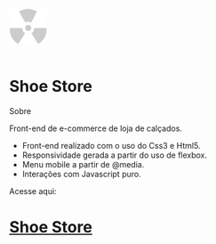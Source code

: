 

 ![Alt text](img/logo.png)  
 <br>
 <h1> 
Shoe Store</h1> 
 
Sobre

<p>Front-end de e-commerce de loja de calçados. </p>

- Front-end realizado com o uso do Css3 e Html5.
- Responsividade gerada a partir do uso de flexbox.
- Menu mobile a partir de @media.
- Interações com Javascript puro.

Acesse aqui: 

[Shoe Store](https://laura-fg.github.io/shoes-store/)
=======
